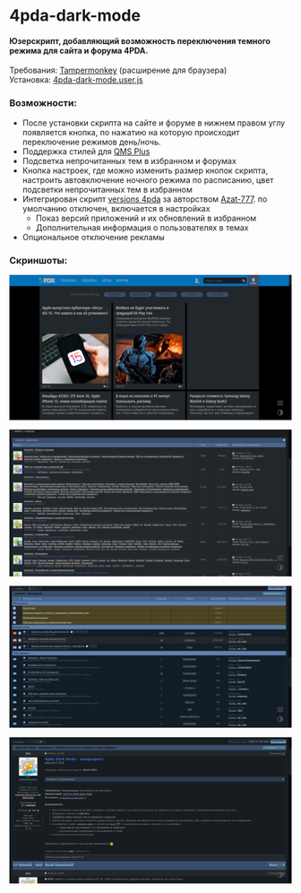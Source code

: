 # 4pda-dark-mode
#### Юзерскрипт, добавляющий возможность переключения темного режима для сайта и форума 4PDA.
Требования: [Tampermonkey](https://www.tampermonkey.net/) (расширение для браузера)  
Установка: [4pda-dark-mode.user.js](https://github.com/IamR3m/4pda-dark-mode/raw/main/4pda-dark-mode.user.js)
### Возможности:
- После установки скрипта на сайте и форуме в нижнем правом углу появляется кнопка, по нажатию на которую происходит переключение режимов день/ночь.
- Поддержка стилей для [QMS Plus](https://4pda.to/forum/index.php?showtopic=985927)
- Подсветка непрочитанных тем в избранном и форумах
- Кнопка настроек, где можно изменить размер кнопок скрипта, настроить автовключение ночного режима по расписанию, цвет подсветки непрочитанных тем в избранном
- Интегрирован скрипт [versions 4pda](https://greasyfork.org/ru/scripts/383001-versions-4pda) за авторством [Azat-777](https://4pda.to/forum/index.php?showuser=917143). по умолчанию отключен, включается в настройках
  - Показ версий приложений и их обновлений в избранном
  - Дополнительная информация о пользователях в темах
- Опциональное отключение рекламы
### Скриншоты:
![site](https://raw.githubusercontent.com/IamR3m/4pda-dark-mode/main/screenshots/site.png)

![forum](https://raw.githubusercontent.com/IamR3m/4pda-dark-mode/main/screenshots/forum.png)

![subforum](https://raw.githubusercontent.com/IamR3m/4pda-dark-mode/main/screenshots/subforum.png)

![topic](https://raw.githubusercontent.com/IamR3m/4pda-dark-mode/main/screenshots/topic.png)

